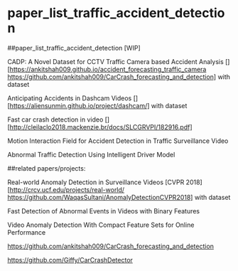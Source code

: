 # paper_list_traffic_accident_detection
##paper_list_traffic_accident_detection [WIP]

CADP: A Novel Dataset for CCTV Traffic Camera based Accident Analysis [][https://ankitshah009.github.io/accident_forecasting_traffic_camera https://github.com/ankitshah009/CarCrash_forecasting_and_detection] with dataset

Anticipating Accidents in Dashcam Videos [][https://aliensunmin.github.io/project/dashcam/] with dataset

Fast car crash detection in video [][http://cleilaclo2018.mackenzie.br/docs/SLCGRVPI/182916.pdf]

Motion Interaction Field for Accident Detection in Traffic Surveillance Video

Abnormal Traffic Detection Using Intelligent Driver Model


##related papers/projects:

Real-world Anomaly Detection in Surveillance Videos [CVPR 2018][http://crcv.ucf.edu/projects/real-world/ https://github.com/WaqasSultani/AnomalyDetectionCVPR2018] with dataset

Fast Detection of Abnormal Events in Videos with Binary Features

Video Anomaly Detection With Compact Feature Sets for Online Performance

https://github.com/ankitshah009/CarCrash_forecasting_and_detection

https://github.com/Giffy/CarCrashDetector
